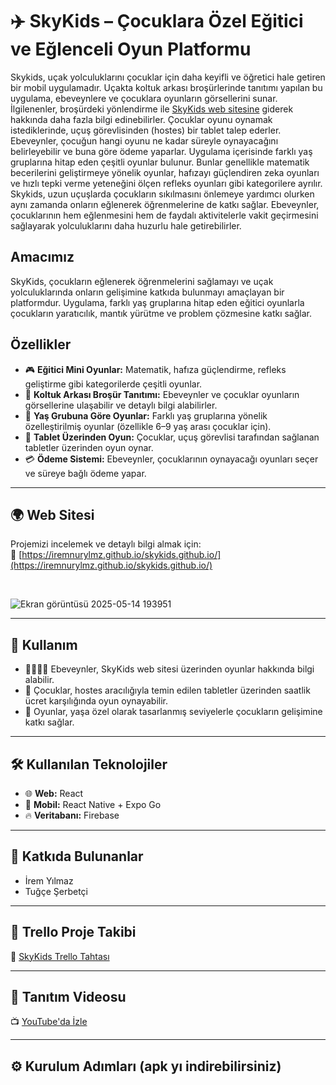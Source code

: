 # ✈️ SkyKids – Çocuklara Özel Eğitici ve Eğlenceli Oyun Platformu

Skykids, uçak yolculuklarını çocuklar için daha keyifli ve öğretici hale getiren bir mobil uygulamadır. Uçakta koltuk arkası broşürlerinde tanıtımı yapılan bu uygulama, ebeveynlere ve çocuklara oyunların görsellerini sunar. İlgilenenler, broşürdeki yönlendirme ile [SkyKids web sitesine](https://iremnurylmz.github.io/skykids.github.io/) giderek hakkında daha fazla bilgi edinebilirler.  Çocuklar oyunu oynamak istediklerinde, uçuş görevlisinden (hostes) bir tablet talep ederler. Ebeveynler, çocuğun hangi oyunu ne kadar süreyle oynayacağını belirleyebilir ve buna göre ödeme yaparlar. Uygulama içerisinde farklı yaş gruplarına hitap eden çeşitli oyunlar bulunur. Bunlar genellikle matematik becerilerini geliştirmeye yönelik oyunlar, hafızayı güçlendiren zeka oyunları ve hızlı tepki verme yeteneğini ölçen refleks oyunları gibi kategorilere ayrılır.
Skykids, uzun uçuşlarda çocukların sıkılmasını önlemeye yardımcı olurken aynı zamanda onların eğlenerek öğrenmelerine de katkı sağlar. Ebeveynler, çocuklarının hem eğlenmesini hem de faydalı aktivitelerle vakit geçirmesini sağlayarak yolculuklarını daha huzurlu hale getirebilirler.


## Amacımız

SkyKids, çocukların eğlenerek öğrenmelerini sağlamayı ve uçak yolculuklarında onların gelişimine katkıda bulunmayı amaçlayan bir platformdur. Uygulama, farklı yaş gruplarına hitap eden eğitici oyunlarla çocukların yaratıcılık, mantık yürütme ve problem çözmesine katkı sağlar.




## Özellikler

- 🎮 **Eğitici Mini Oyunlar:** Matematik, hafıza güçlendirme, refleks geliştirme gibi kategorilerde çeşitli oyunlar.  
- 🧾 **Koltuk Arkası Broşür Tanıtımı:** Ebeveynler ve çocuklar oyunların görsellerine ulaşabilir ve detaylı bilgi alabilirler.  
- 👶 **Yaş Grubuna Göre Oyunlar:** Farklı yaş gruplarına yönelik özelleştirilmiş oyunlar (özellikle 6–9 yaş arası çocuklar için).  
- 📱 **Tablet Üzerinden Oyun:** Çocuklar, uçuş görevlisi tarafından sağlanan tabletler üzerinden oyun oynar.  
- 💳 **Ödeme Sistemi:** Ebeveynler, çocuklarının oynayacağı oyunları seçer ve süreye bağlı ödeme yapar.


---

## 🌍 Web Sitesi

Projemizi incelemek ve detaylı bilgi almak için:  
🔗 [https://iremnurylmz.github.io/skykids.github.io/](https://iremnurylmz.github.io/skykids.github.io/)

<br>

![Ekran görüntüsü 2025-05-14 193951](https://github.com/user-attachments/assets/26517f82-6284-442d-ba0b-528f3f981434)


---

## 📲 Kullanım

- 👨‍👩‍👧‍👦 Ebeveynler, SkyKids web sitesi üzerinden oyunlar hakkında bilgi alabilir.  
- 📱 Çocuklar, hostes aracılığıyla temin edilen tabletler üzerinden saatlik ücret karşılığında oyun oynayabilir.  
- 🧠 Oyunlar, yaşa özel olarak tasarlanmış seviyelerle çocukların gelişimine katkı sağlar.

---

## 🛠️ Kullanılan Teknolojiler

- 🌐 **Web:** React  
- 📱 **Mobil:** React Native + Expo Go  
- 🔥 **Veritabanı:** Firebase

---

## 👥 Katkıda Bulunanlar

- İrem Yılmaz  
- Tuğçe Şerbetçi

---

## 📌 Trello Proje Takibi

🔗 [SkyKids Trello Tahtası](https://trello.com/b/Q4S4CkRU/skaykids)

---

## 🎥 Tanıtım Videosu

📺 [YouTube'da İzle](https://www.youtube.com/watch?v=6bx5dM4imCQ)

---


## ⚙️ Kurulum Adımları (apk yı indirebilirsiniz)






